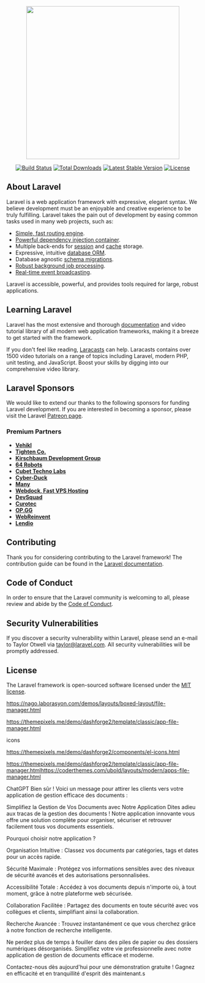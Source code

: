 <p align="center"><a href="https://laravel.com" target="_blank"><img src="https://raw.githubusercontent.com/laravel/art/master/logo-lockup/5%20SVG/2%20CMYK/1%20Full%20Color/laravel-logolockup-cmyk-red.svg" width="400"></a></p>

<p align="center">
<a href="https://travis-ci.org/laravel/framework"><img src="https://travis-ci.org/laravel/framework.svg" alt="Build Status"></a>
<a href="https://packagist.org/packages/laravel/framework"><img src="https://img.shields.io/packagist/dt/laravel/framework" alt="Total Downloads"></a>
<a href="https://packagist.org/packages/laravel/framework"><img src="https://img.shields.io/packagist/v/laravel/framework" alt="Latest Stable Version"></a>
<a href="https://packagist.org/packages/laravel/framework"><img src="https://img.shields.io/packagist/l/laravel/framework" alt="License"></a>
</p>

## About Laravel

Laravel is a web application framework with expressive, elegant syntax. We believe development must be an enjoyable and creative experience to be truly fulfilling. Laravel takes the pain out of development by easing common tasks used in many web projects, such as:

- [Simple, fast routing engine](https://laravel.com/docs/routing).
- [Powerful dependency injection container](https://laravel.com/docs/container).
- Multiple back-ends for [session](https://laravel.com/docs/session) and [cache](https://laravel.com/docs/cache) storage.
- Expressive, intuitive [database ORM](https://laravel.com/docs/eloquent).
- Database agnostic [schema migrations](https://laravel.com/docs/migrations).
- [Robust background job processing](https://laravel.com/docs/queues).
- [Real-time event broadcasting](https://laravel.com/docs/broadcasting).

Laravel is accessible, powerful, and provides tools required for large, robust applications.

## Learning Laravel

Laravel has the most extensive and thorough [documentation](https://laravel.com/docs) and video tutorial library of all modern web application frameworks, making it a breeze to get started with the framework.

If you don't feel like reading, [Laracasts](https://laracasts.com) can help. Laracasts contains over 1500 video tutorials on a range of topics including Laravel, modern PHP, unit testing, and JavaScript. Boost your skills by digging into our comprehensive video library.

## Laravel Sponsors

We would like to extend our thanks to the following sponsors for funding Laravel development. If you are interested in becoming a sponsor, please visit the Laravel [Patreon page](https://patreon.com/taylorotwell).

### Premium Partners

- **[Vehikl](https://vehikl.com/)**
- **[Tighten Co.](https://tighten.co)**
- **[Kirschbaum Development Group](https://kirschbaumdevelopment.com)**
- **[64 Robots](https://64robots.com)**
- **[Cubet Techno Labs](https://cubettech.com)**
- **[Cyber-Duck](https://cyber-duck.co.uk)**
- **[Many](https://www.many.co.uk)**
- **[Webdock, Fast VPS Hosting](https://www.webdock.io/en)**
- **[DevSquad](https://devsquad.com)**
- **[Curotec](https://www.curotec.com/services/technologies/laravel/)**
- **[OP.GG](https://op.gg)**
- **[WebReinvent](https://webreinvent.com/?utm_source=laravel&utm_medium=github&utm_campaign=patreon-sponsors)**
- **[Lendio](https://lendio.com)**

## Contributing

Thank you for considering contributing to the Laravel framework! The contribution guide can be found in the [Laravel documentation](https://laravel.com/docs/contributions).

## Code of Conduct

In order to ensure that the Laravel community is welcoming to all, please review and abide by the [Code of Conduct](https://laravel.com/docs/contributions#code-of-conduct).

## Security Vulnerabilities

If you discover a security vulnerability within Laravel, please send an e-mail to Taylor Otwell via [taylor@laravel.com](mailto:taylor@laravel.com). All security vulnerabilities will be promptly addressed.

## License

The Laravel framework is open-sourced software licensed under the [MIT license](https://opensource.org/licenses/MIT).




https://nago.laborasyon.com/demos/layouts/boxed-layout/file-manager.html


https://themepixels.me/demo/dashforge2/template/classic/app-file-manager.html


icons

https://themepixels.me/demo/dashforge2/components/el-icons.html


https://themepixels.me/demo/dashforge2/template/classic/app-file-manager.htmlhttps://coderthemes.com/ubold/layouts/modern/apps-file-manager.html


ChatGPT
Bien sûr ! Voici un message pour attirer les clients vers votre application de gestion efficace des documents :

Simplifiez la Gestion de Vos Documents avec Notre Application
Dites adieu aux tracas de la gestion des documents ! Notre application innovante vous offre une solution complète pour organiser, sécuriser et retrouver facilement tous vos documents essentiels.

Pourquoi choisir notre application ?

Organisation Intuitive : Classez vos documents par catégories, tags et dates pour un accès rapide.

Sécurité Maximale : Protégez vos informations sensibles avec des niveaux de sécurité avancés et des autorisations personnalisées.

Accessibilité Totale : Accédez à vos documents depuis n'importe où, à tout moment, grâce à notre plateforme web sécurisée.

Collaboration Facilitée : Partagez des documents en toute sécurité avec vos collègues et clients, simplifiant ainsi la collaboration.

Recherche Avancée : Trouvez instantanément ce que vous cherchez grâce à notre fonction de recherche intelligente.

Ne perdez plus de temps à fouiller dans des piles de papier ou des dossiers numériques désorganisés. Simplifiez votre vie professionnelle avec notre application de gestion de documents efficace et moderne.

Contactez-nous dès aujourd'hui pour une démonstration gratuite ! Gagnez en efficacité et en tranquillité d'esprit dès maintenant.s
